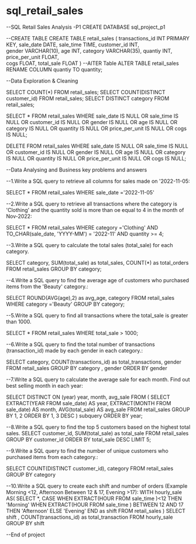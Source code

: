 # sql_retail_sales
--SQL Retail Sales Analysis -P1
CREATE DATABASE sql_project_p1

--CREATE TABLE
CREATE TABLE retail_sales
		(
		transactions_id INT PRIMARY KEY,
    	sale_date DATE,	
    	sale_time TIME,
    	customer_id INT,	
    	gender VARCHAR(10),
    	age INT,
    	category VARCHAR(35),
    	quantiy INT,
    	price_per_unit FLOAT,	
    	cogs FLOAT,
    	total_sale FLOAT
		)
--AlTER Table
ALTER TABLE retail_sales RENAME COLUMN quantiy TO quantity;


--Data Exploration & Cleaning

SELECT COUNT(*) FROM retail_sales;
SELECT COUNT(DISTINCT customer_id) FROM retail_sales;
SELECT DISTINCT category FROM retail_sales;

SELECT * FROM retail_sales
WHERE 
    sale_date IS NULL OR sale_time IS NULL OR customer_id IS NULL OR 
    gender IS NULL OR age IS NULL OR category IS NULL OR 
    quantity IS NULL OR price_per_unit IS NULL OR cogs IS NULL;

DELETE FROM retail_sales
WHERE 
    sale_date IS NULL OR sale_time IS NULL OR customer_id IS NULL OR 
    gender IS NULL OR age IS NULL OR category IS NULL OR 
    quantity IS NULL OR price_per_unit IS NULL OR cogs IS NULL;


--Data Analysing and Business key problems and answers 

--1.Write a SQL query to retrieve all columns for sales made on '2022-11-05:

SELECT * FROM retail_sales
WHERE sale_date ='2022-11-05'

--2.Write a SQL query to retrieve all transactions where the category is 'Clothing' and the quantity sold is more than oe equal to 4 in the month of Nov-2022:

SELECT *
FROM 
	retail_sales
WHERE
	category ='Clothing'
	AND
	TO_CHAR(sale_date, 'YYYY-MM') = '2022-11'
	AND
	quantity >= 4;

--3.Write a SQL query to calculate the total sales (total_sale) for each category.

SELECT 
	category,
	SUM(total_sale) as total_sales,
	COUNT(*) as total_orders
FROM 
	retail_sales
GROUP BY
	category;

--4.Write a SQL query to find the average age of customers who purchased items from the 'Beauty' category.:

SELECT 
	ROUND(AVG(age),2) as avg_age,
	category
FROM
	retail_sales
WHERE
	category ='Beauty'
GROUP BY
	category;

--5.Write a SQL query to find all transactions where the total_sale is greater than 1000.

SELECT * FROM retail_sales
WHERE total_sale > 1000;

--6.Write a SQL query to find the total number of transactions (transaction_id) made by each gender in each category.:

SELECT
	category,
	COUNT(transactions_id) as total_transactions,
	gender
FROM 
	retail_sales
GROUP BY
	category , gender
ORDER BY
	gender



--7.Write a SQL query to calculate the average sale for each month. Find out best selling month in each year:

SELECT DISTINCT ON (year) 
    year, 
    month, 
    avg_sale
FROM (
    SELECT 
        EXTRACT(YEAR FROM sale_date) AS year,
        EXTRACT(MONTH FROM sale_date) AS month,
        AVG(total_sale) AS avg_sale
    FROM retail_sales
    GROUP BY 1, 2
    ORDER BY 1, 3 DESC
) subquery
ORDER BY year;


--8.Write a SQL query to find the top 5 customers based on the highest total sales.
SELECT 
	customer_id, 
	SUM(total_sale) as total_sale 
FROM 
	retail_sales
GROUP BY 
	customer_id
ORDER BY
	total_sale DESC
LIMIT 5;

--9.Write a SQL query to find the number of unique customers who purchased items from each category.:

SELECT
	COUNT(DISTINCT customer_id),
	category
FROM 
	retail_sales
GROUP BY
	category

--10.Write a SQL query to create each shift and number of orders (Example Morning <12, Afternoon Between 12 & 17, Evening >17):
WITH hourly_sale
AS(
SELECT *,
	CASE
		WHEN EXTRACT(HOUR FROM sale_time )<12 THEN 'Morning'
		WHEN EXTRACT(HOUR FROM sale_time ) BETWEEN 12 AND 17 THEN 'Afternoon'
		ELSE 'Evening'
	END as shift
FROM retail_sales
)
SELECT 
	shift ,
	COUNT(transactions_id) as total_transaction
FROM 
	hourly_sale
GROUP BY
	shift

--End of project

